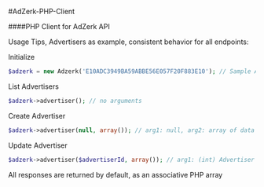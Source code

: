 #AdZerk-PHP-Client

####PHP Client for AdZerk API

Usage Tips, Advertisers as example, consistent behavior for all endpoints:

Initialize

```php
$adzerk = new Adzerk('E10ADC3949BA59ABBE56E057F20F883E10'); // Sample API Key
```

List Advertisers

```php
$adzerk->advertiser(); // no arguments
```

Create Advertiser

```php
$adzerk->advertiser(null, array()); // arg1: null, arg2: array of data (plain-text associative PHP array)
```

Update Advertiser

```php
$adzerk->advertiser($advertiserId, array()); // arg1: (int) Advertiser ID, arg2: array of data (plain-text associative PHP array)
```

All responses are returned by default, as an associative PHP array